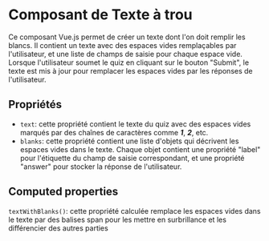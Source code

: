 # Composant de Texte à trou

Ce composant Vue.js permet de créer un texte dont l'on doit remplir les blancs. Il contient un texte avec des espaces vides remplaçables par l'utilisateur, et une liste de champs de saisie pour chaque espace vide. Lorsque l'utilisateur soumet le quiz en cliquant sur le bouton "Submit", le texte est mis à jour pour remplacer les espaces vides par les réponses de l'utilisateur.

## Propriétés

- `text`: cette propriété contient le texte du quiz avec des espaces vides marqués par des chaînes de caractères comme ___1___, ___2___, etc.
- `blanks`: cette propriété contient une liste d'objets qui décrivent les espaces vides dans le texte. Chaque objet contient une propriété "label" pour l'étiquette du champ de saisie correspondant, et une propriété "answer" pour stocker la réponse de l'utilisateur.

## Computed properties

`textWithBlanks()`: cette propriété calculée remplace les espaces vides dans le texte par des balises span pour les mettre en surbrillance et les différencier des autres parties
